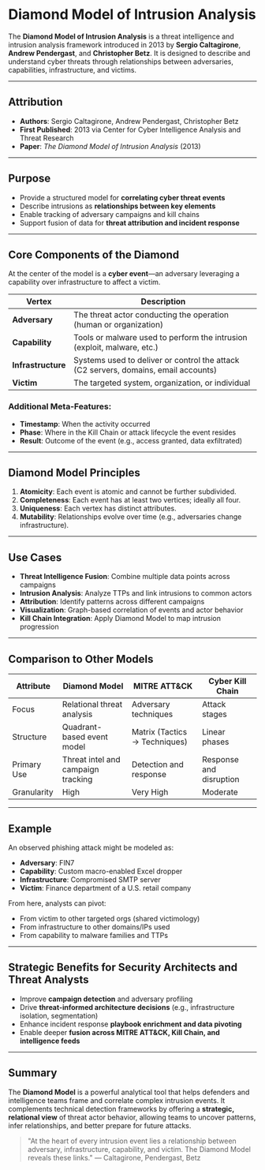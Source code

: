 # Diamond Model of Intrusion Analysis

The **Diamond Model of Intrusion Analysis** is a threat intelligence and intrusion analysis framework introduced in 2013 by **Sergio Caltagirone**, **Andrew Pendergast**, and **Christopher Betz**. It is designed to describe and understand cyber threats through relationships between adversaries, capabilities, infrastructure, and victims.

---

## Attribution
- **Authors**: Sergio Caltagirone, Andrew Pendergast, Christopher Betz
- **First Published**: 2013 via Center for Cyber Intelligence Analysis and Threat Research
- **Paper**: *The Diamond Model of Intrusion Analysis* (2013)

---

## Purpose

- Provide a structured model for **correlating cyber threat events**
- Describe intrusions as **relationships between key elements**
- Enable tracking of adversary campaigns and kill chains
- Support fusion of data for **threat attribution and incident response**

---

## Core Components of the Diamond

At the center of the model is a **cyber event**—an adversary leveraging a capability over infrastructure to affect a victim.

| Vertex | Description |
|--------|-------------|
| **Adversary** | The threat actor conducting the operation (human or organization) |
| **Capability** | Tools or malware used to perform the intrusion (exploit, malware, etc.) |
| **Infrastructure** | Systems used to deliver or control the attack (C2 servers, domains, email accounts) |
| **Victim** | The targeted system, organization, or individual |

### Additional Meta-Features:
- **Timestamp**: When the activity occurred
- **Phase**: Where in the Kill Chain or attack lifecycle the event resides
- **Result**: Outcome of the event (e.g., access granted, data exfiltrated)

---

## Diamond Model Principles

1. **Atomicity**: Each event is atomic and cannot be further subdivided.
2. **Completeness**: Each event has at least two vertices; ideally all four.
3. **Uniqueness**: Each vertex has distinct attributes.
4. **Mutability**: Relationships evolve over time (e.g., adversaries change infrastructure).

---

## Use Cases

- **Threat Intelligence Fusion**: Combine multiple data points across campaigns
- **Intrusion Analysis**: Analyze TTPs and link intrusions to common actors
- **Attribution**: Identify patterns across different campaigns
- **Visualization**: Graph-based correlation of events and actor behavior
- **Kill Chain Integration**: Apply Diamond Model to map intrusion progression

---

## Comparison to Other Models

| Attribute | Diamond Model | MITRE ATT&CK | Cyber Kill Chain |
|----------|----------------|---------------|-------------------|
| Focus | Relational threat analysis | Adversary techniques | Attack stages |
| Structure | Quadrant-based event model | Matrix (Tactics → Techniques) | Linear phases |
| Primary Use | Threat intel and campaign tracking | Detection and response | Response and disruption |
| Granularity | High | Very High | Moderate |

---

## Example

An observed phishing attack might be modeled as:
- **Adversary**: FIN7
- **Capability**: Custom macro-enabled Excel dropper
- **Infrastructure**: Compromised SMTP server
- **Victim**: Finance department of a U.S. retail company

From here, analysts can pivot:
- From victim to other targeted orgs (shared victimology)
- From infrastructure to other domains/IPs used
- From capability to malware families and TTPs

---

## Strategic Benefits for Security Architects and Threat Analysts

- Improve **campaign detection** and adversary profiling
- Drive **threat-informed architecture decisions** (e.g., infrastructure isolation, segmentation)
- Enhance incident response **playbook enrichment and data pivoting**
- Enable deeper **fusion across MITRE ATT&CK, Kill Chain, and intelligence feeds**

---

## Summary

The **Diamond Model** is a powerful analytical tool that helps defenders and intelligence teams frame and correlate complex intrusion events. It complements technical detection frameworks by offering a **strategic, relational view** of threat actor behavior, allowing teams to uncover patterns, infer relationships, and better prepare for future attacks.

> "At the heart of every intrusion event lies a relationship between adversary, infrastructure, capability, and victim. The Diamond Model reveals these links." — Caltagirone, Pendergast, Betz